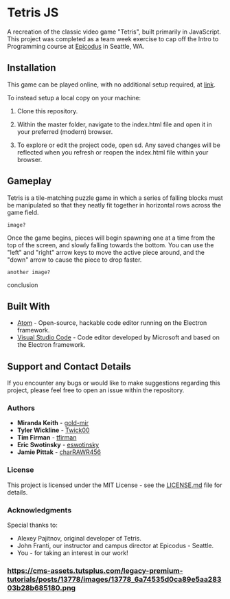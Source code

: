 # Tetris JS

A recreation of the classic video game "Tetris", built primarily in JavaScript. This project was completed as a team week exercise to cap off the Intro to Programming course at [Epicodus](https://www.epicodus.com) in Seattle, WA.

## Installation

This game can be played online, with no additional setup required, at [link](linkURL).

To instead setup a local copy on your machine:

1. Clone this repository.

2. Within the master folder, navigate to the index.html file and open it in your preferred (modern) browser.

3. To explore or edit the project code, open sd. Any saved changes will be reflected when you refresh or reopen the index.html file within your browser.


## Gameplay

Tetris is a tile-matching puzzle game in which a series of falling blocks must be manipulated so that they neatly fit together in horizontal rows across the game field.
```
image?
```

Once the game begins, pieces will begin spawning one at a time from the top of the screen, and slowly falling towards the bottom. You can use the "left" and "right" arrow keys to move the active piece around, and the "down" arrow to cause the piece to drop faster.

```
another image?
```

conclusion

## Built With

* [Atom](https://atom.io/) - Open-source, hackable code editor running on the Electron framework.
* [Visual Studio Code](https://code.visualstudio.com/) - Code editor developed by Microsoft and based on the Electron framework.

## Support and Contact Details
If you encounter any bugs or would like to make suggestions regarding this project, please feel free to open an issue within the repository.

### Authors

* **Miranda Keith** - [gold-mir](https://github.com/gold-mir)
* **Tyler Wickline** - [Twick00](https://github.com/Twick00)
* **Tim Firman** - [tfirman](https://github.com/tfirman)
* **Eric Swotinsky** - [eswotinsky](https://github.com/eswotinsky)
* **Jamie Pittak** - [charRAWR456](https://github.com/charRAWR456)

### License

This project is licensed under the MIT License - see the [LICENSE.md](tetris/LICENSE.md) file for details.

### Acknowledgments
Special thanks to:

* Alexey Pajitnov, original developer of Tetris.
* John Franti, our instructor and campus director at Epicodus - Seattle.
* You - for taking an interest in our work!


### https://cms-assets.tutsplus.com/legacy-premium-tutorials/posts/13778/images/13778_6a74535d0ca89e5aa28303b28b685180.png

